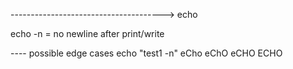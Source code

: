 --------------------------------------> echo

echo -n = no newline after print/write



----	possible edge cases
echo "test1 -n"
eCho
eChO
eCHO
ECHO